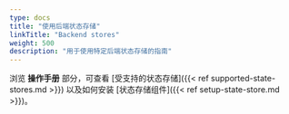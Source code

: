 ```yaml
---
type: docs
title: "使用后端状态存储"
linkTitle: "Backend stores"
weight: 500
description: "用于使用特定后端状态存储的指南"
---
```


浏览 **操作手册** 部分，可查看 [受支持的状态存储]({{< ref supported-state-stores.md >}}) 以及如何安装 [状态存储组件]({{< ref setup-state-store.md >}})。